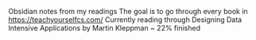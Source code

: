 Obsidian notes from my readings
The goal is to go through every book in https://teachyourselfcs.com/ 
Currently reading through Designing Data Intensive Applications by Martin Kleppman ~ 22% finished
